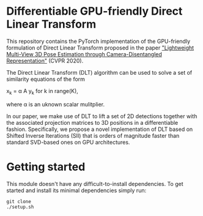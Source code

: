 # Differentiable GPU-friendly Direct Linear Transform
This repository contains the PyTorch implementation of the GPU-friendly formulation of Direct Linear Transform proposed in the paper ["Lightweight Multi-View 3D Pose Estimation through Camera-Disentangled Representation"](https://arxiv.org/abs/2004.02186) (CVPR 2020).

The Direct Linear Transform (DLT) algorithm can be used to solve a set of similarity equations of the form

x<sub>k</sub> = &alpha; A y<sub>k</sub> for k in range(K),

where &alpha; is an uknown scalar mulitplier.

In our paper, we make use of DLT to lift a set of 2D detections together with the associated projection matrices to 3D positions in a differentiable fashion.
Specifically, we propose a novel implementation of DLT based on Shifted Inverse Iterations (SII) that is orders of magnitude faster than standard SVD-based ones on GPU architectures.

# Getting started
This module doesn't have any difficult-to-install dependencies. To get started and install its minimal dependencies simply run:
```
git clone 
./setup.sh
```
